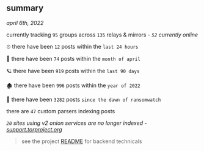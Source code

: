 
## summary
_april 6th, 2022_

currently tracking `95` groups across `135` relays & mirrors - _`52` currently online_

⏲ there have been `12` posts within the `last 24 hours`

🦈 there have been `74` posts within the `month of april`

🪐 there have been `919` posts within the `last 90 days`

🏚 there have been `996` posts within the `year of 2022`

🦕 there have been `3282` posts `since the dawn of ransomwatch`

there are `47` custom parsers indexing posts

_`20` sites using v2 onion services are no longer indexed - [support.torproject.org](https://support.torproject.org/onionservices/v2-deprecation/)_

> see the project [README](https://github.com/thetanz/ransomwatch#ransomwatch--) for backend technicals
